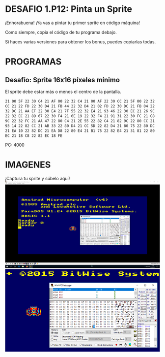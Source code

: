 # DESAFIO 1.P12: Pinta un Sprite

¡Enhorabuena! ¡Ya vas a pintar tu primer sprite en código máquina!

Como siempre, copia el código de tu programa debajo. 

Si haces varias versiones para obtener los bonus, puedes copiarlas todas.

# PROGRAMAS

## Desafío: Sprite 16x16 píxeles mínimo
El sprite debe estar más o menos el centro de la pantalla.
```
21 00 5F 22 30 C4 21 AF 00 22 32 C4 21 00 AF 22 30 CC 21 5F 00 22 32 CC 21 22 FD 22 30 D4 21 FB 44 22 32 D4 21 02 FD 22 30 DC 21 FB 04 22 32 DC 21 AA EF 22 30 E4 21 7F 55 22 32 E4 21 93 46 22 30 EC 21 26 9C 22 32 EC 21 89 67 22 30 F4 21 6E 19 22 32 F4 21 91 31 22 30 FC 21 C8 9C 22 32 FC 21 AA 47 22 80 C4 21 2E 55 22 82 C4 21 82 9C 22 80 CC 21 93 14 22 82 CC 21 AB 33 22 80 D4 21 CC 5D 22 82 D4 21 80 75 22 80 DC 21 EA 10 22 82 DC 21 EA D8 22 80 E4 21 B1 75 22 82 E4 21 31 81 22 80 EC 21 18 C8 22 82 EC 18 FE
```
PC: 4000

# IMAGENES
¡Captura tu sprite y súbelo aquí!
![Desafío](/sprite1.png)
![Desafío](/sprite2.png)
